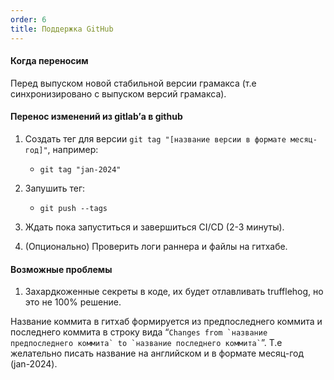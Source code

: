 ```yaml
---
order: 6
title: Поддержка GitHub
---
```


#### Когда переносим

Перед выпуском новой стабильной версии грамакса (т.е синхронизировано с выпуском версий грамакса).

#### Перенос изменений из gitlab’а в github

1. Создать тег для версии `git tag "[название версии в формате месяц-год]"`, например:

   -  `git tag "jan-2024"`

2. Запушить тег:

   -  `git push --tags`

3. Ждать пока запуститься и завершиться CI/CD (2-3 минуты).

4. (Опционально) Проверить логи раннера и файлы на гитхабе.

#### Возможные проблемы

1. Захардкоженные секреты в коде, их будет отлавливать trufflehog, но это не 100% решение.



Название коммита в гитхаб формируется из предпоследнего коммита и последнего коммита в строку вида “`` Changes from `название предпоследнего коммита` to `название последнего коммита` ``”. Т.е желательно писать название на английском и в формате месяц-год (jan-2024).